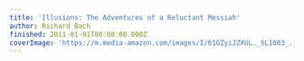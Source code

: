 ```yaml
---
title: 'Illusions: The Adventures of a Reluctant Messiah'
author: Richard Bach
finished: 2011-01-01T00:00:00.000Z
coverImage: 'https://m.media-amazon.com/images/I/61GZyiJZXUL._SL1003_.jpg'
---
```

